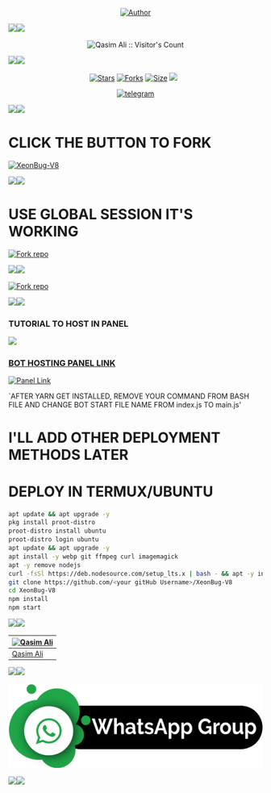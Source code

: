 <p align="center">
<a href="https://github.com/GlobalTechInfo"><img title="Author" src="https://i.ibb.co/jHynY57/11993dc55c32a21a249ef1721fb66af4.jpg?style=for-the-badge&logo=github"></a>
<p>

 <a><img src='https://i.imgur.com/LyHic3i.gif'/></a><a><img src='https://i.imgur.com/LyHic3i.gif'/></a>
<p align="center">

  
<p align="center"><img src="https://profile-counter.glitch.me/{XeonBug-V8}/count.svg" alt="Qasim Ali :: Visitor's Count" /></p>

<a><img src='https://i.imgur.com/LyHic3i.gif'/></a><a><img src='https://i.imgur.com/LyHic3i.gif'/></a>
<p align="center">



<p align="center">
<a href="https://github.com/GlobalTechInfo/XeonBug-V8/stargazers/"><img title="Stars" src="https://img.shields.io/github/stars/GlobalTechInfo/XeonBug-V8?color=blue&style=flat-square"></a>
<a href="https://github.com/GlobalTechInfo/XeonBug-V8/network/members"><img title="Forks" src="https://img.shields.io/github/forks/GlobalTechInfo/XeonBug-V8?color=red&style=flat-square"></a>
<a href="https://github.com/GlobalTechInfo/XeonBug-V8/"><img title="Size" src="https://img.shields.io/github/repo-size/GlobalTechInfo/XeonBug-V8?style=flat-square&color=green"></a>
<a href="https://github.com/GlobalTechInfo/XeonBug-V8/graphs/commit-activity"><img height="20" src="https://img.shields.io/badge/Maintained%3F-yes-yellow.svg"></a>&nbsp;&nbsp;
</p>
<p align='center'>
</p>

<p align="center">

  <a aria-label="Join our chats" href="https://t.me/GlobalBotInc" target="_blank">
    <img alt="telegram" src="https://img.shields.io/badge/Join Group-25D366?style=for-the-badge&logo=telegram&logoColor=white" />
  </a>

<a><img src='https://i.imgur.com/LyHic3i.gif'/></a><a><img src='https://i.imgur.com/LyHic3i.gif'/></a>
<p align="center">

# CLICK THE BUTTON TO FORK


<a href="https://github.com/GlobalTechInfo/XeonBug-V8/fork"><img title="XeonBug-V8" src="https://img.shields.io/badge/FORK-XeonBug V8-h?color=blue&style=for-the-badge&logo=stackshare"></a>


<a><img src='https://i.imgur.com/LyHic3i.gif'/></a><a><img src='https://i.imgur.com/LyHic3i.gif'/></a>
<p align="center">

# USE GLOBAL SESSION IT'S WORKING

<a href='https://globalpair-code.onrender.com/' target="_blank"><img alt='Fork repo' src='https://img.shields.io/badge/PAIRING CODE-1-green?style=for-the-badge&logo=opencv&logoColor=white'/></a>

<a><img src='https://i.imgur.com/LyHic3i.gif'/></a><a><img src='https://i.imgur.com/LyHic3i.gif'/></a>
<p align="center">



<a href='https://replit.com/@tlptrends92/GLOBAL-SESSIONS#main.sh' target="_blank"><img alt='Fork repo' src='https://img.shields.io/badge/PAIRING CODE-2-green?style=for-the-badge&logo=opencv&logoColor=white'/></a>

<a><img src='https://i.imgur.com/LyHic3i.gif'/></a><a><img src='https://i.imgur.com/LyHic3i.gif'/></a>
<p align="center">

### TUTORIAL TO HOST IN PANEL
<a href="https://youtu.be/Nqid24l1Z3I"><img src="https://img.shields.io/badge/YouTube-ff0000?style=for-the-badge&logo=youtube&logoColor=ff000000&link=https://youtu.be/Nqid24l1Z3I" /><br>

### BOT HOSTING PANEL LINK
<a href='https://bot-hosting.net/?aff=1097457675723341836' target="_blank"><img alt='Panel Link'
src='https://img.shields.io/badge/HOSTING%20PANEL-blue?style=for-the-badge&logo=Cloudflare&logoColor=white'/></a>

`AFTER YARN GET INSTALLED, REMOVE YOUR COMMAND FROM BASH FILE AND CHANGE BOT START FILE NAME FROM index.js TO main.js'
 
 # I'LL ADD OTHER DEPLOYMENT METHODS LATER

# DEPLOY IN TERMUX/UBUNTU
```bash
apt update && apt upgrade -y
pkg install proot-distro
proot-distro install ubuntu
proot-distro login ubuntu
apt update && apt upgrade -y
apt install -y webp git ffmpeg curl imagemagick
apt -y remove nodejs
curl -fsSl https://deb.nodesource.com/setup_lts.x | bash - && apt -y install nodejs
git clone https://github.com/<your gitHub Username>/XeonBug-V8
cd XeonBug-V8
npm install
npm start
```

<a><img src='https://i.imgur.com/LyHic3i.gif'/></a><a><img src='https://i.imgur.com/LyHic3i.gif'/></a>
<p align="center">

| [![Qasim Ali](https://github.com/GlobalTechInfo.png?size=100)](https://github.com/GlobalTechInfo) |
| --- |
| [Qasim Ali](https://github.com/GlobalTechInfo) |

<a><img src='https://i.imgur.com/LyHic3i.gif'/></a><a><img src='https://i.imgur.com/LyHic3i.gif'/></a>
<p align="center">

[![JOIN WHATSAPP CHANNEL](https://raw.githubusercontent.com/Neeraj-x0/Neeraj-x0/main/photos/suddidina-join-whatsapp.png)](https://whatsapp.com/channel/0029VagJIAr3bbVBCpEkAM07)

<a><img src='https://i.imgur.com/LyHic3i.gif'/></a><a><img src='https://i.imgur.com/LyHic3i.gif'/></a>
<p align="center">

